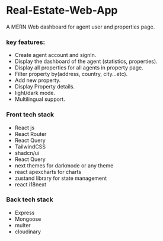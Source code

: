 # Real-Estate-Web-App
A MERN Web dashboard for agent user and properties page.

### key features:
- Create agent account and signIn.
- Display the dashboard of the agent (statistics, properties).
- Display all properties for all agents in property page.
- Filter property by(address, country, city...etc).
- Add new property.
- Display Property details.
- light/dark mode.
- Multilingual support.

### Front tech stack
- React js
- React Router
- React Query
- TailwindCSS
- shadcn/ui
- React Query
- next themes for darkmode or any theme
- react apexcharts for charts
- zustand library for state management
- react i18next

### Back tech stack
- Express
- Mongoose
- multer
- cloudinary
